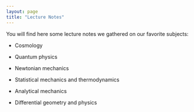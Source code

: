 ```yaml
---
layout: page
title: "Lecture Notes"
---
```


You will find here some lecture notes we gathered on our favorite subjects:

- Cosmology

- Quantum physics

- Newtonian mechanics

- Statistical mechanics and thermodynamics

- Analytical mechanics

- Differential geometry and physics
